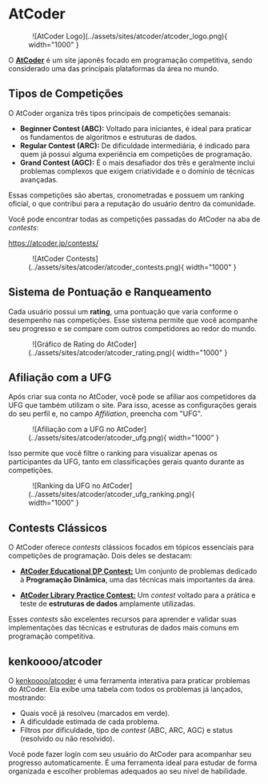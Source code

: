 # AtCoder

<figure markdown="span">
  ![AtCoder Logo](../assets/sites/atcoder/atcoder_logo.png){ width="1000" }
</figure>

O <a href="https://atcoder.jp/" target="_blank">**AtCoder**</a>  é um site japonês focado em programação competitiva, sendo considerado uma das principais plataformas da área no mundo.

## Tipos de Competições

O AtCoder organiza três tipos principais de competições semanais:

* **Beginner Contest (ABC):** Voltado para iniciantes, é ideal para praticar os fundamentos de algoritmos e estruturas de dados.
* **Regular Contest (ARC):** De dificuldade intermediária, é indicado para quem já possui alguma experiência em competições de programação.
* **Grand Contest (AGC):** É o mais desafiador dos três e geralmente inclui problemas complexos que exigem criatividade e o domínio de técnicas avançadas.

Essas competições são abertas, cronometradas e possuem um ranking oficial, o que contribui para a reputação do usuário dentro da comunidade.

Você pode encontrar todas as competições passadas do AtCoder na aba de *contests*:

<a href="https://atcoder.jp/contests/" target="_blank">https://atcoder.jp/contests/</a>

<figure markdown="span">
  ![AtCoder Contests](../assets/sites/atcoder/atcoder_contests.png){ width="1000" }
</figure>

## Sistema de Pontuação e Ranqueamento

Cada usuário possui um **rating**, uma pontuação que varia conforme o desempenho nas competições. Esse sistema permite que você acompanhe seu progresso e se compare com outros competidores ao redor do mundo.

<figure markdown="span">
  ![Gráfico de Rating do AtCoder](../assets/sites/atcoder/atcoder_rating.png){ width="1000" }
</figure>

## Afiliação com a UFG

Após criar sua conta no AtCoder, você pode se afiliar aos competidores da UFG que também utilizam o site. Para isso, acesse as configurações gerais do seu perfil e, no campo *Affiliation*, preencha com "UFG".

<figure markdown="span">
  ![Afiliação com a UFG no AtCoder](../assets/sites/atcoder/atcoder_ufg.png){ width="1000" }
</figure>

Isso permite que você filtre o ranking para visualizar apenas os participantes da UFG, tanto em classificações gerais quanto durante as competições.

<figure markdown="span">
  ![Ranking da UFG no AtCoder](../assets/sites/atcoder/atcoder_ufg_ranking.png){ width="1000" }
</figure>

## Contests Clássicos

O AtCoder oferece *contests* clássicos focados em tópicos essenciais para competições de programação. Dois deles se destacam:

* <a href="https://atcoder.jp/contests/dp" target="_blank">**AtCoder Educational DP Contest:**</a> Um conjunto de problemas dedicado à **Programação Dinâmica**, uma das técnicas mais importantes da área.


* <a href="https://atcoder.jp/contests/practice2" target="_blank">**AtCoder Library Practice Contest:**</a> Um *contest* voltado para a prática e teste de **estruturas de dados** amplamente utilizadas.

  

Esses *contests* são excelentes recursos para aprender e validar suas implementações das técnicas e estruturas de dados mais comuns em programação competitiva.

## kenkoooo/atcoder

O <a href="https://kenkoooo.com/atcoder/#/table/" target="_blank">kenkoooo/atcoder</a> é uma ferramenta interativa para praticar problemas do AtCoder. Ela exibe uma tabela com todos os problemas já lançados, mostrando:

* Quais você já resolveu (marcados em verde).
* A dificuldade estimada de cada problema.
* Filtros por dificuldade, tipo de *contest* (ABC, ARC, AGC) e status (resolvido ou não resolvido).

Você pode fazer login com seu usuário do AtCoder para acompanhar seu progresso automaticamente. É uma ferramenta ideal para estudar de forma organizada e escolher problemas adequados ao seu nível de habilidade.